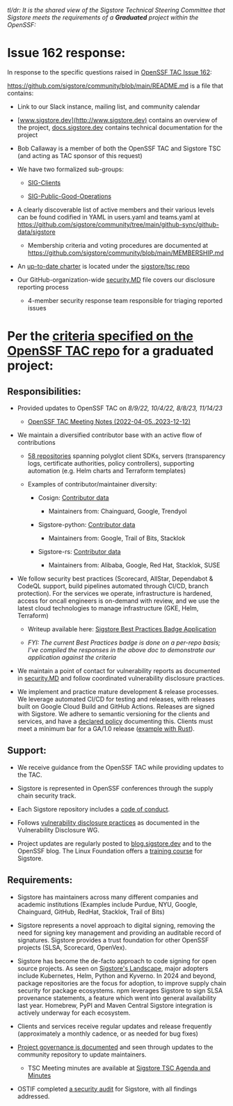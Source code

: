*tl/dr: It is the shared view of the Sigstore Technical Steering Committee that Sigstore meets the requirements of a **Graduated** project within the OpenSSF:*

# Issue 162 response:

In response to the specific questions raised in [OpenSSF TAC Issue 162](https://github.com/ossf/tac/issues/162):

 <https://github.com/sigstore/community/blob/main/README.md> is a file that contains:

  - Link to our Slack instance, mailing list, and community calendar

  - [www.sigstore.dev](http://www.sigstore.dev) contains an overview of the project, [docs.sigstore.dev](https://docs.sigstore.dev/) contains technical documentation for the project

  - Bob Callaway is a member of both the OpenSSF TAC and Sigstore TSC (and acting as TAC sponsor of this request)

  - We have two formalized sub-groups:

    - [SIG-Clients](https://github.com/sigstore/sig-clients)

    - [SIG-Public-Good-Operations](https://github.com/sigstore/sig-public-good-operations)

- A clearly discoverable list of active members and their various levels can be found codified in YAML in users.yaml and teams.yaml at <https://github.com/sigstore/community/tree/main/github-sync/github-data/sigstore> 

  - Membership criteria and voting procedures are documented at <https://github.com/sigstore/community/blob/main/MEMBERSHIP.md> 

- An [up-to-date charter](https://github.com/sigstore/TSC/blob/main/docs/CHARTER.MD) is located under the [sigstore/tsc repo](https://github.com/sigstore/tsc)

- Our GitHub-organization-wide [security.MD](https://github.com/sigstore/.github/blob/main/SECURITY.md) file covers our disclosure reporting process

  - 4-member security response team responsible for triaging reported issues

# Per the [criteria specified on the OpenSSF TAC repo](https://github.com/ossf/tac/blob/main/process/project-lifecycle.md#graduated) for a graduated project:

## Responsibilities:

- Provided updates to OpenSSF TAC on _8/9/22, 10/4/22, 8/8/23, 11/14/23_

  - [OpenSSF TAC Meeting Notes (2022-04-05..2023-12-12)](https://docs.google.com/document/d/1706vJpuyq4NpHpVYsOTeU90j5RpoJREX7MRlhAo-CW4/edit#heading=h.d8z1b876r79s)

- We maintain a diversified contributor base with an active flow of contributions

  - [58 repositories](https://github.com/orgs/sigstore/repositories?q=\&type=all\&language=\&sort=stargazers) spanning polyglot client SDKs, servers (transparency logs, certificate authorities, policy controllers), supporting automation (e.g. Helm charts and Terraform templates)

  - Examples of contributor/maintainer diversity:

    - Cosign: [Contributor data](https://github.com/sigstore/cosign/graphs/contributors)

      - Maintainers from: Chainguard, Google, Trendyol 

    - Sigstore-python: [Contributor data](https://github.com/sigstore/sigstore-python/graphs/contributors) 

      - Maintainers from: Google, Trail of Bits, Stacklok

    - Sigstore-rs: [Contributor data](https://github.com/sigstore/sigstore-rs/graphs/contributors)

      - Maintainers from: Alibaba, Google, Red Hat, Stacklok, SUSE

- We follow security best practices (Scorecard, AllStar, Dependabot & CodeQL support, build pipelines automated through CI/CD, branch protection). For the services we operate, infrastructure is hardened, access for oncall engineers is on-demand with review, and we use the latest cloud technologies to manage infrastructure (GKE, Helm, Terraform)

  - Writeup available here: [Sigstore Best Practices Badge Application](best_practices_badge.md)

  - _FYI: The current Best Practices badge is done on a per-repo basis; I’ve compiled the responses in the above doc to demonstrate our application against the criteria_

- We maintain a point of contact for vulnerability reports as documented in [security.MD](https://github.com/sigstore/.github/blob/main/SECURITY.md) and follow coordinated vulnerability disclosure practices.

- We implement and practice mature development & release processes. We leverage automated CI/CD for testing and releases, with releases built on Google Cloud Build and GitHub Actions. Releases are signed with Sigstore. We adhere to semantic versioning for the clients and services, and have a [declared policy](https://github.com/sigstore/cosign/blob/main/VERSIONING.md) documenting this. Clients must meet a minimum bar for a GA/1.0 release ([example with Rust](https://github.com/sigstore/sigstore-rs/issues/274)).

## Support:

- We receive guidance from the OpenSSF TAC while providing updates to the TAC.

- Sigstore is represented in OpenSSF conferences through the supply chain security track.

- Each Sigstore repository includes a [code of conduct](https://github.com/sigstore/sigstore/blob/main/CODE_OF_CONDUCT.md).

- Follows [vulnerability disclosure practices](https://github.com/sigstore/.github/blob/main/SECURITY.md) as documented in the Vulnerability Disclosure WG.

- Project updates are regularly posted to [blog.sigstore.dev](https://blog.sigstore.dev/) and to the OpenSSF blog. The Linux Foundation offers a [training course](https://training.linuxfoundation.org/training/securing-your-software-supply-chain-with-sigstore-lfs182x/) for Sigstore.

## Requirements:

- Sigstore has maintainers across many different companies and academic institutions (Examples include Purdue, NYU, Google, Chainguard, GitHub, RedHat, Stacklok, Trail of Bits)

- Sigstore represents a novel approach to digital signing, removing the need for signing key management and providing an auditable record of signatures. Sigstore provides a trust foundation for other OpenSSF projects (SLSA, Scorecard, OpenVex).

- Sigstore has become the de-facto approach to code signing for open source projects. As seen on [Sigstore's Landscape](https://landscape.openssf.org/sigstore), major adopters include Kubernetes, Helm, Python and Kyverno. In 2024 and beyond, package repositories are the focus for adoption, to improve supply chain security for package ecosystems. npm leverages Sigstore to sign SLSA provenance statements, a feature which went into general availability last year. Homebrew, PyPI and Maven Central Sigstore integration is actively underway for each ecosystem.

- Clients and services receive regular updates and release frequently (approximately a monthly cadence, or as needed for bug fixes)

- [Project governance is documented](https://github.com/sigstore/community/blob/main/MEMBERSHIP.md) and seen through updates to the community repository to update maintainers.

  - TSC Meeting minutes are available at [Sigstore TSC Agenda and Minutes](https://docs.google.com/document/d/1rN_tn2Jf1hd_e6XDLlKg0vmQog3LIxEHfulG50WzgKQ/edit#heading=h.x9j826571elg)

- OSTIF completed [a security audit](https://openssf.org/blog/2022/07/18/results-of-sigstore-and-slf4j-security-audits/) for Sigstore, with all findings addressed.
